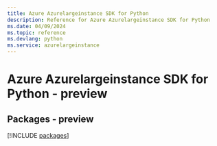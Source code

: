 ```yaml
---
title: Azure Azurelargeinstance SDK for Python
description: Reference for Azure Azurelargeinstance SDK for Python
ms.date: 04/09/2024
ms.topic: reference
ms.devlang: python
ms.service: azurelargeinstance
---
```

# Azure Azurelargeinstance SDK for Python - preview
## Packages - preview
[!INCLUDE [packages](azurelargeinstance-index.md)]